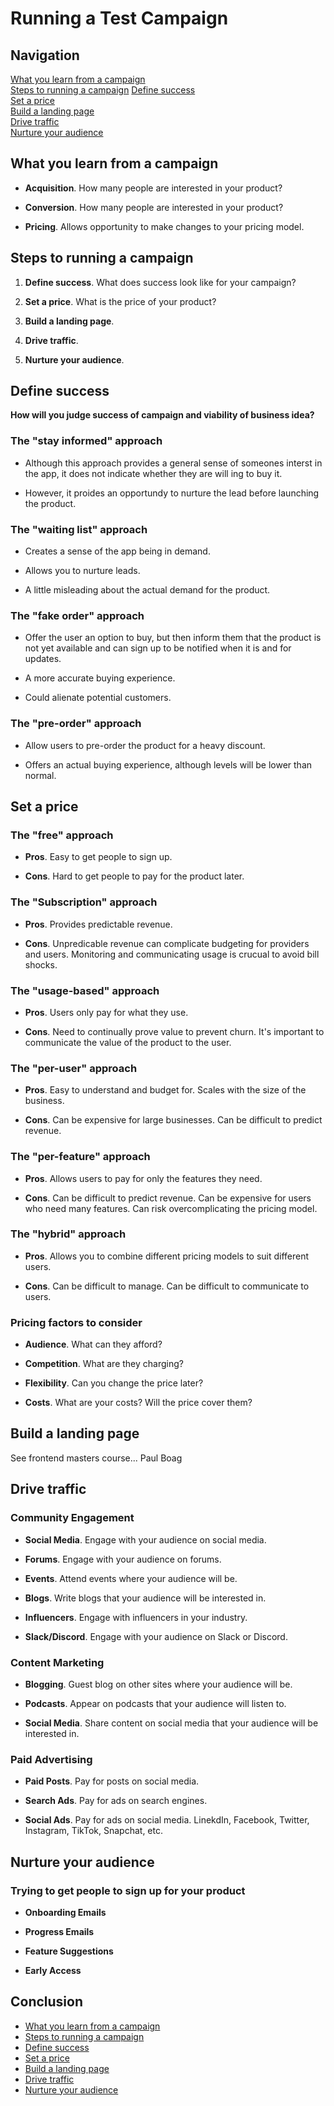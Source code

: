 # Running a Test Campaign

## **Navigation**

[What you learn from a campaign](#what-you-learn-from-a-campaign)  
[Steps to running a campaign](#steps-to-running-a-campaign)
[Define success](#define-success)  
[Set a price](#set-a-price)  
[Build a landing page](#build-a-landing-page)  
[Drive traffic](#drive-traffic)  
[Nurture your audience](#nurture-your-audience)

## **What you learn from a campaign**

- **Acquisition**. How many people are interested in your product?

- **Conversion**. How many people are interested in your product?

- **Pricing**. Allows opportunity to make changes to your pricing model.

## **Steps to running a campaign**

1. **Define success**. What does success look like for your campaign?

2. **Set a price**. What is the price of your product?

3. **Build a landing page**.

4. **Drive traffic**.

5. **Nurture your audience**.

## **Define success**

**How will you judge success of campaign and viability of business idea?**

### **The "stay informed" approach**

- Although this approach provides a general sense of someones interst in the app, it does not indicate whether they are will ing to buy it.

- However, it proides an opportundy to nurture the lead before launching the product.

### **The "waiting list" approach**

- Creates a sense of the app being in demand.

- Allows you to nurture leads.

- A little misleading about the actual demand for the product.

### **The "fake order" approach**

- Offer the user an option to buy, but then inform them that the product is not yet available and can sign up to be notified when it is and for updates.

- A more accurate buying experience.

- Could alienate potential customers.

### **The "pre-order" approach**

- Allow users to pre-order the product for a heavy discount.

- Offers an actual buying experience, although levels will be lower than normal.

## **Set a price**

### **The "free" approach**

- **Pros**. Easy to get people to sign up.

- **Cons**. Hard to get people to pay for the product later.

### **The "Subscription" approach**

- **Pros**. Provides predictable revenue.

- **Cons**. Unpredicable revenue can complicate budgeting for providers and users. Monitoring and communicating usage is crucual to avoid bill shocks.

### The "usage-based" approach

- **Pros**. Users only pay for what they use.

- **Cons**. Need to continually prove value to prevent churn. It's important to communicate the value of the product to the user.

### **The "per-user" approach**

- **Pros**. Easy to understand and budget for. Scales with the size of the business.

- **Cons**. Can be expensive for large businesses. Can be difficult to predict revenue.

### **The "per-feature" approach**

- **Pros**. Allows users to pay for only the features they need.

- **Cons**. Can be difficult to predict revenue. Can be expensive for users who need many features. Can risk overcomplicating the pricing model.

### **The "hybrid" approach**

- **Pros**. Allows you to combine different pricing models to suit different users.

- **Cons**. Can be difficult to manage. Can be difficult to communicate to users.

### **Pricing factors to consider**

- **Audience**. What can they afford?

- **Competition**. What are they charging?

- **Flexibility**. Can you change the price later?

- **Costs**. What are your costs? Will the price cover them?

## **Build a landing page**

See frontend masters course... Paul Boag

## **Drive traffic**

### **Community Engagement**

- **Social Media**. Engage with your audience on social media.

- **Forums**. Engage with your audience on forums.

- **Events**. Attend events where your audience will be.

- **Blogs**. Write blogs that your audience will be interested in.

- **Influencers**. Engage with influencers in your industry.

- **Slack/Discord**. Engage with your audience on Slack or Discord.

### **Content Marketing**

- **Blogging**. Guest blog on other sites where your audience will be.

- **Podcasts**. Appear on podcasts that your audience will listen to.

- **Social Media**. Share content on social media that your audience will be interested in.

### **Paid Advertising**

- **Paid Posts**. Pay for posts on social media.

- **Search Ads**. Pay for ads on search engines.

- **Social Ads**. Pay for ads on social media. LinekdIn, Facebook, Twitter, Instagram, TikTok, Snapchat, etc.

## **Nurture your audience**

### Trying to get people to sign up for your product

- **Onboarding Emails**

- **Progress Emails**

- **Feature Suggestions**

- **Early Access**

## **Conclusion**

- [What you learn from a campaign](#what-you-learn-from-a-campaign)
- [Steps to running a campaign](#steps-to-running-a-campaign)
- [Define success](#define-success)
- [Set a price](#set-a-price)
- [Build a landing page](#build-a-landing-page)
- [Drive traffic](#drive-traffic)
- [Nurture your audience](#nurture-your-audience)
